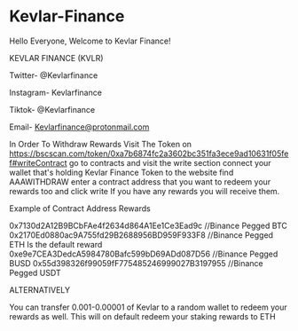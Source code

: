 # Kevlar-Finance
Hello Everyone, Welcome to Kevlar Finance!

KEVLAR FINANCE (KVLR)

Twitter- @Kevlarfinance

Instagram- Kevlarfinance

Tiktok- @Kevlarfinance

Email- Kevlarfinance@protonmail.com

In Order To Withdraw Rewards Visit The Token on https://bscscan.com/token/0xa7b6874fc2a3602bc351fa3ece9ad10631f05fef#writeContract
go to contracts and visit the write section
connect your wallet that's holding Kevlar Finance Token to the website
find AAAWITHDRAW enter a contract address that you want to redeem your rewards too and click write
If you have any rewards you will receive them.

Example of Contract Address Rewards

0x7130d2A12B9BCbFAe4f2634d864A1Ee1Ce3Ead9c //Binance Pegged BTC
0x2170Ed0880ac9A755fd29B2688956BD959F933F8 //Binance Pegged ETH Is the default reward
0xe9e7CEA3DedcA5984780Bafc599bD69ADd087D56 //Binance Pegged BUSD
0x55d398326f99059fF775485246999027B3197955 //Binance Pegged USDT

ALTERNATIVELY

You can transfer 0.001-0.00001 of Kevlar to a random wallet to redeem your rewards as well. This will on default redeem your staking rewards to ETH
